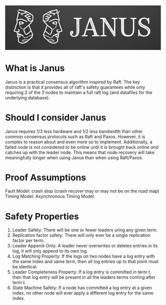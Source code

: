 ![Banner](.assets/janus-banner.png)

# What is Janus
Janus is a practical consensus algorithm inspired by Raft. The key distinction is that it provides all of raft's safety guarantees while only requiring 2 of the 3 nodes to maintain a full raft log (and datafiles for the underlying database). 

# Should I consider Janus
Janus requires 1/3 less hardware and 1/2 less bandwidth than other common consensus protocols such as Raft and Paxos. 
However, it is complex to reason about and even more so to implement. Additionally, a failed node is not considered to be online until it is brought back online *and* catches up with the leader node. This means that node recovery will take meaningfully longer when using Janus than when using Raft/Paxos. 

# Proof Assumptions
Fault Model: crash stop (crash recover may or may not be on the road map)
Timing Model: Asynchronous Timing Model

# Safety Properties
1) Leader Safety: There will be one or fewer leaders uring any given term. 
2) Replication factor safety: There will only ever be a single replication factor per term. 
3) Leader Append-Only: A leader never overwrites or deletes entries in its log, it will only append to its own log. 
4) Log Matching Property: If the logs on two nodes have a log entry with the same index and same term, then all log entries up to that point must be identical. 
5) Leader Completeness Property: If a log entry is committed in term $t$, then that log entry will be present in all the leaders terms coming after term $t$. 
6) State Machine Safety: If a node has committed a log entry at a given index, no other node will ever apply a different log entry for the same index.